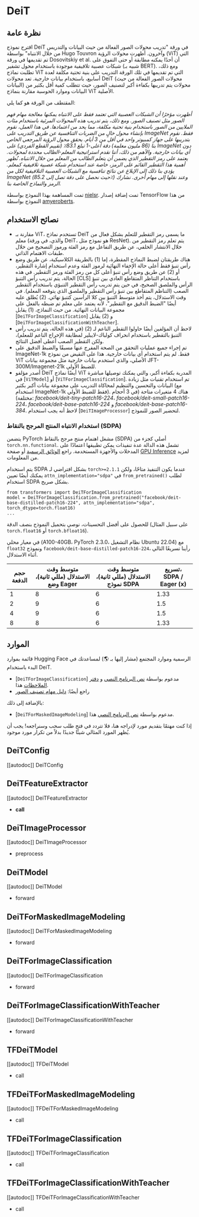 # DeiT

## نظرة عامة
اقترح نموذج DeiT في ورقة "تدريب محولات الصور الفعالة من حيث البيانات والتدريس من خلال الانتباه" بواسطة Hugo Touvron وآخرون. أظهرت محولات الرؤية (ViT) التي تم تقديمها في ورقة Dosovitskiy et al. أن أحدًا يمكنه مطابقة أو حتى التفوق على شبكات عصبية تلافيفية موجودة باستخدام محول تشفير (شبيه بـ BERT). ومع ذلك، تطلبت نماذج ViT التي تم تقديمها في تلك الورقة التدريب على بنية تحتية مكلفة لعدة أسابيع، باستخدام بيانات خارجية. تعد محولات DeiT (محولات الصور الفعالة من حيث البيانات) محولات يتم تدريبها بكفاءة أكبر لتصنيف الصور، حيث تتطلب كمية أقل بكثير من البيانات وموارد الحوسبة مقارنة بنماذج ViT الأصلية.

المقتطف من الورقة هو كما يلي:

*أظهرت مؤخرًا أن الشبكات العصبية التي تعتمد فقط على الانتباه يمكنها معالجة مهام فهم الصور مثل تصنيف الصور. ومع ذلك، يتم تدريب هذه المحولات المرئية باستخدام مئات الملايين من الصور باستخدام بنية تحتية مكلفة، مما يحد من اعتمادها. في هذا العمل، نقوم بإنشاء محول خالٍ من الضربات التنافسية عن طريق التدريب على ImageNet فقط. نقوم بتدريبها على جهاز كمبيوتر واحد في أقل من 3 أيام. يحقق محول الرؤية المرجعي الخاص بنا (86 مليون معلمة) دقة أعلى-1 تبلغ 83.1٪ (تقييم القطع الفردي) على ImageNet دون أي بيانات خارجية. والأهم من ذلك، أننا نقدم استراتيجية المعلم-الطالب محددة لمحولات. يعتمد على رمز التقطير الذي يضمن أن يتعلم الطالب من المعلم من خلال الانتباه. نُظهر أهمية هذا التقطير القائم على الرمز، خاصة عند استخدام شبكة عصبية تلافيفية كمعلم. يؤدي بنا ذلك إلى الإبلاغ عن نتائج تنافسية مع الشبكات العصبية التلافيفية لكل من ImageNet (حيث نحصل على دقة تصل إلى 85.2٪) وعند نقلها إلى مهام أخرى. نشارك الرمز والنماذج الخاصة بنا.*

تمت المساهمة بهذا النموذج بواسطة [nielsr](https://huggingface.co/nielsr). تمت إضافة إصدار TensorFlow من هذا النموذج بواسطة [amyeroberts](https://huggingface.co/amyeroberts).

## نصائح الاستخدام
- مقارنة بـ ViT، تستخدم نماذج DeiT ما يسمى رمز التقطير للتعلم بشكل فعال من معلم (والذي، في ورقة DeiT، هو نموذج مثل ResNet). يتم تعلم رمز التقطير من خلال الانتشار الخلفي، عن طريق التفاعل مع رمز الفئة ورموز التصحيح من خلال طبقات الاهتمام الذاتي.
- هناك طريقتان لضبط النماذج المقطرة، إما (1) بالطريقة الكلاسيكية، عن طريق وضع رأس تنبؤ فقط أعلى حالة الإخفاء النهائية لرموز الفئة وعدم استخدام إشارة التقطير، أو (2) عن طريق وضع رأس تنبؤ أعلى كل من رمز الفئة ورمز التقطير. في هذه الحالة، يتم تدريب رأس التنبؤ [CLS] باستخدام التناظر المتقاطع العادي بين تنبؤ الرأس والملصق الصحيح، في حين يتم تدريب رأس التقطير التنبؤي باستخدام التقطير الصعب (التناظم المتقاطع بين تنبؤ رأس التقطير والملصق الذي يتوقعه المعلم). في وقت الاستدلال، يتم أخذ متوسط التنبؤ بين كلا الرأسين كتنبؤ نهائي. (2) يُطلق عليه أيضًا "الضبط الدقيق مع التقطير"، لأنه يعتمد على معلم تم ضبطه بالفعل على مجموعة البيانات النهائية. من حيث النماذج، (1) يقابل [`DeiTForImageClassification`] و (2) يقابل [`DeiTForImageClassificationWithTeacher`].
- لاحظ أن المؤلفين أيضًا حاولوا التقطير الناعم لـ (2) (في هذه الحالة، يتم تدريب رأس التنبؤ بالتقطير باستخدام انحراف كولباك-لايبلير لمطابقة الإخراج الناعم للمعلم)، ولكن التقطير الصعب أعطى أفضل النتائج.
- تم إجراء جميع عمليات التحقق من الصحة المفرج عنها مسبقًا والضبط الدقيق على ImageNet-1k فقط. لم يتم استخدام أي بيانات خارجية. هذا على النقيض من نموذج ViT الأصلي، والذي استخدم بيانات خارجية مثل مجموعة بيانات JFT-300M/Imagenet-21k للضبط الأولي.
- أصدر مؤلفو DeiT أيضًا نماذج ViT المدربة بكفاءة أكبر، والتي يمكنك توصيلها مباشرة في [`ViTModel`] أو [`ViTForImageClassification`]. تم استخدام تقنيات مثل زيادة البيانات والتحسين والتنظيم لمحاكاة التدريب على مجموعة بيانات أكبر بكثير (مع استخدام ImageNet-1k فقط للضبط الأولي). هناك 4 متغيرات متاحة (في 3 أحجام مختلفة): *facebook/deit-tiny-patch16-224*، *facebook/deit-small-patch16-224*، *facebook/deit-base-patch16-224* و *facebook/deit-base-patch16-384*. لاحظ أنه يجب استخدام [`DeiTImageProcessor`] لتحضير الصور للنموذج.

### استخدام الانتباه المنتج المرجح بالنقاط (SDPA)
يتضمن PyTorch مشغل اهتمام منتج مرجح بالنقاط (SDPA) أصلي كجزء من `torch.nn.functional`. تشمل هذه الدالة عدة تنفيذات يمكن تطبيقها اعتمادًا على المدخلات والأجهزة المستخدمة. راجع [الوثائق الرسمية](https://pytorch.org/docs/stable/generated/torch.nn.functional.scaled_dot_product_attention.html) أو صفحة [GPU Inference](https://huggingface.co/docs/transformers/main/en/perf_infer_gpu_one#pytorch-scaled-dot-product-attention) لمزيد من المعلومات.

يتم استخدام SDPA بشكل افتراضي لـ `torch>=2.1.1` عندما يكون التنفيذ متاحًا، ولكن يمكنك أيضًا تعيين `attn_implementation="sdpa"` في `from_pretrained()` لطلب استخدام SDPA بشكل صريح.

```
from transformers import DeiTForImageClassification
model = DeiTForImageClassification.from_pretrained("facebook/deit-base-distilled-patch16-224", attn_implementation="sdpa", torch_dtype=torch.float16)
...
```

للحصول على أفضل التحسينات، نوصي بتحميل النموذج بنصف الدقة (على سبيل المثال `torch.float16` أو `torch.bfloat16`).

في معيار محلي (A100-40GB، PyTorch 2.3.0، نظام التشغيل Ubuntu 22.04) مع `float32` ونموذج `facebook/deit-base-distilled-patch16-224`، رأينا تسريعًا التالي أثناء الاستدلال.

| حجم الدفعة | متوسط وقت الاستدلال (مللي ثانية)، وضع Eager | متوسط وقت الاستدلال (مللي ثانية)، نموذج SDPA | تسريع، SDPA / Eager (x) |
|--------------|-------------------------------------------|-------------------------------------------|------------------------------|
| 1 | 8 | 6 | 1.33 |
| 2 | 9 | 6 | 1.5 |
| 4 | 9 | 6 | 1.5 |
| 8 | 8 | 6 | 1.33 |

## الموارد
قائمة بموارد Hugging Face الرسمية وموارد المجتمع (مشار إليها بـ 🌎) لمساعدتك في البدء باستخدام DeiT.

- [`DeiTForImageClassification`] مدعوم بواسطة [نص البرنامج النصي](https://github.com/huggingface/transformers/tree/main/examples/pytorch/image-classification) و [دفتر الملاحظات](https://colab.research.google.com/github/huggingface/notebooks/blob/main/examples/image_classification.ipynb) هذا.
- راجع أيضًا: [دليل مهام تصنيف الصور](../tasks/image_classification)

بالإضافة إلى ذلك:

- [`DeiTForMaskedImageModeling`] مدعوم بواسطة [نص البرنامج النصي](https://github.com/huggingface/transformers/tree/main/examples/pytorch/image-pretraining) هذا.

إذا كنت مهتمًا بتقديم مورد لإدراجه هنا، فلا تتردد في فتح طلب سحب وسنراجعه! يجب أن يُظهر المورد المثالي شيئًا جديدًا بدلاً من تكرار مورد موجود.

## DeiTConfig

[[autodoc]] DeiTConfig

## DeiTFeatureExtractor

[[autodoc]] DeiTFeatureExtractor

- __call__

## DeiTImageProcessor

[[autodoc]] DeiTImageProcessor

- preprocess

<frameworkcontent>
<pt>

## DeiTModel

[[autodoc]] DeiTModel

- forward

## DeiTForMaskedImageModeling

[[autodoc]] DeiTForMaskedImageModeling

- forward

## DeiTForImageClassification

[[autodoc]] DeiTForImageClassification

- forward

## DeiTForImageClassificationWithTeacher

[[autodoc]] DeiTForImageClassificationWithTeacher

- forward

</pt>
<tf>

## TFDeiTModel

[[autodoc]] TFDeiTModel

- call

## TFDeiTForMaskedImageModeling

[[autodoc]] TFDeiTForMaskedImageModeling

- call

## TFDeiTForImageClassification

[[autodoc]] TFDeiTForImageClassification

- call

## TFDeiTForImageClassificationWithTeacher

[[autodoc]] TFDeiTForImageClassificationWithTeacher

- call

</tf>

</frameworkcontent>